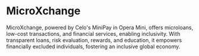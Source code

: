 # MicroXchange
MicroXchange, powered by Celo's MiniPay in Opera Mini, offers microloans, low-cost transactions, and financial services, enabling inclusivity. With transparent loans, risk evaluation, rewards, and education, it empowers financially excluded individuals, fostering an inclusive global economy.
